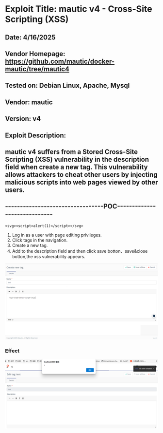 # Exploit Title: mautic v4 - Cross-Site Scripting (XSS)
## Date: 4/16/2025
## Vendor Homepage: https://github.com/mautic/docker-mautic/tree/mautic4
## Tested on: Debian Linux, Apache, Mysql
## Vendor: mautic
## Version: v4
## Exploit Description:
## mautic v4 suffers from a Stored Cross-Site Scripting (XSS) vulnerability in the description field when create a new tag. This vulnerability allows attackers to cheat other users by injecting malicious scripts into web pages viewed by other users.

## ---------------------------------POC-----------------------------

```
<svg><script>alert(1)</script></svg>
```
1. Log in as a user with page editing privileges.
2. Click tags in the navigation.
3. Create a new tag.
4. Add <script>alert('Question');</script> to the description field and then click save botton、save&close botton,the xss vulnerability appears.

![](./payload-poc1.png)

### Effect
![](./mautic-effect.png)
